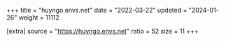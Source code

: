 +++
title = "huyngo.envs.net"
date = "2022-03-22"
updated = "2024-01-26"
weight = 11112

[extra]
source = "https://huyngo.envs.net"
ratio = 52
size = 11
+++
